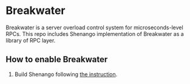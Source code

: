 # Breakwater

Breakwater is a server overload control system for
microseconds-level RPCs. This repo includes 
Shenango implementation of Breakwater as a library of
RPC layer.

## How to enable Breakwater

1) Build Shenango following [the instruction](https://github.com/shenango/shenango).

